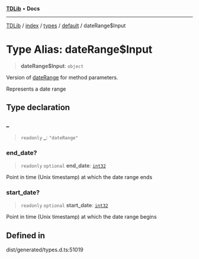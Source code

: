 [**TDLib**](../../../../../../README.md) • **Docs**

***

[TDLib](../../../../../../modules.md) / [index](../../../../../README.md) / [types](../../../README.md) / [default](../README.md) / dateRange$Input

# Type Alias: dateRange$Input

> **dateRange$Input**: `object`

Version of [dateRange](dateRange-1.md) for method parameters.

Represents a date range

## Type declaration

### \_

> `readonly` **\_**: `"dateRange"`

### end\_date?

> `readonly` `optional` **end\_date**: [`int32`](int32-1.md)

Point in time (Unix timestamp) at which the date range ends

### start\_date?

> `readonly` `optional` **start\_date**: [`int32`](int32-1.md)

Point in time (Unix timestamp) at which the date range begins

## Defined in

dist/generated/types.d.ts:51019
